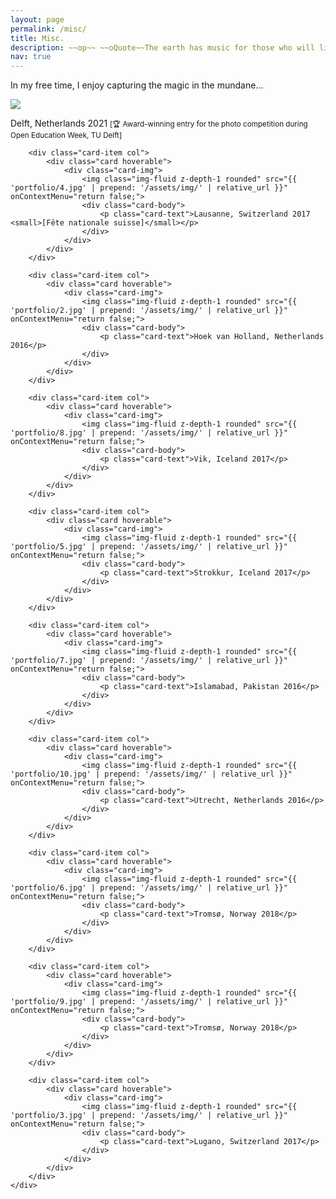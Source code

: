 ```yaml
---
layout: page
permalink: /misc/
title: Misc.
description: ~~op~~ ~~oQuote~~The earth has music for those who will listen~~cQuote~~ ~~cl~~ ~~mdash~~ Reginald Holmes
nav: true
---
```


<div class="container projects">
<p> In my free time, I enjoy capturing the magic in the mundane...</p>
	<div class="row row-cols-2">	  
		<div class="card-item col">
			<div class="card hoverable">
				<div class="card-img">
					<img class="img-fluid z-depth-1 rounded" src="{{ 'portfolio/1.jpg' | prepend: '/assets/img/' | relative_url }}" onContextMenu="return false;">
					<div class="card-body">
						<p class="card-text">Delft, Netherlands 2021 <small>[&#127942; Award-winning entry for the photo competition during Open Education Week, TU Delft]</small></p>
					</div>
				</div>
			</div>
		</div>
		
		<div class="card-item col">
			<div class="card hoverable">
				<div class="card-img">
					<img class="img-fluid z-depth-1 rounded" src="{{ 'portfolio/4.jpg' | prepend: '/assets/img/' | relative_url }}" onContextMenu="return false;">
					<div class="card-body">
						<p class="card-text">Lausanne, Switzerland 2017 <small>[Fête nationale suisse]</small></p>
					</div>
				</div>
			</div>
		</div>
		
		<div class="card-item col">
			<div class="card hoverable">
				<div class="card-img">
					<img class="img-fluid z-depth-1 rounded" src="{{ 'portfolio/2.jpg' | prepend: '/assets/img/' | relative_url }}" onContextMenu="return false;">
					<div class="card-body">
						<p class="card-text">Hoek van Holland, Netherlands 2016</p>
					</div>
				</div>
			</div>
		</div>
		
		<div class="card-item col">
			<div class="card hoverable">
				<div class="card-img">
					<img class="img-fluid z-depth-1 rounded" src="{{ 'portfolio/8.jpg' | prepend: '/assets/img/' | relative_url }}" onContextMenu="return false;">
					<div class="card-body">
						<p class="card-text">Vik, Iceland 2017</p>
					</div>
				</div>
			</div>
		</div>
		
		<div class="card-item col">
			<div class="card hoverable">
				<div class="card-img">
					<img class="img-fluid z-depth-1 rounded" src="{{ 'portfolio/5.jpg' | prepend: '/assets/img/' | relative_url }}" onContextMenu="return false;">
					<div class="card-body">
						<p class="card-text">Strokkur, Iceland 2017</p>
					</div>
				</div>
			</div>
		</div>
		
		<div class="card-item col">
			<div class="card hoverable">
				<div class="card-img">
					<img class="img-fluid z-depth-1 rounded" src="{{ 'portfolio/7.jpg' | prepend: '/assets/img/' | relative_url }}" onContextMenu="return false;">
					<div class="card-body">
						<p class="card-text">Islamabad, Pakistan 2016</p>
					</div>
				</div>
			</div>
		</div>
		
		<div class="card-item col">
			<div class="card hoverable">
				<div class="card-img">
					<img class="img-fluid z-depth-1 rounded" src="{{ 'portfolio/10.jpg' | prepend: '/assets/img/' | relative_url }}" onContextMenu="return false;">
					<div class="card-body">
						<p class="card-text">Utrecht, Netherlands 2016</p>
					</div>
				</div>
			</div>
		</div>
		
		<div class="card-item col">
			<div class="card hoverable">
				<div class="card-img">
					<img class="img-fluid z-depth-1 rounded" src="{{ 'portfolio/6.jpg' | prepend: '/assets/img/' | relative_url }}" onContextMenu="return false;">
					<div class="card-body">
						<p class="card-text">Tromsø, Norway 2018</p>
					</div>
				</div>
			</div>
		</div>
		
		<div class="card-item col">
			<div class="card hoverable">
				<div class="card-img">
					<img class="img-fluid z-depth-1 rounded" src="{{ 'portfolio/9.jpg' | prepend: '/assets/img/' | relative_url }}" onContextMenu="return false;">
					<div class="card-body">
						<p class="card-text">Tromsø, Norway 2018</p>
					</div>
				</div>
			</div>
		</div>
		
		<div class="card-item col">
			<div class="card hoverable">
				<div class="card-img">
					<img class="img-fluid z-depth-1 rounded" src="{{ 'portfolio/3.jpg' | prepend: '/assets/img/' | relative_url }}" onContextMenu="return false;">
					<div class="card-body">
						<p class="card-text">Lugano, Switzerland 2017</p>
					</div>
				</div>
			</div>
		</div>
	</div>	
</div>



	
	
      
